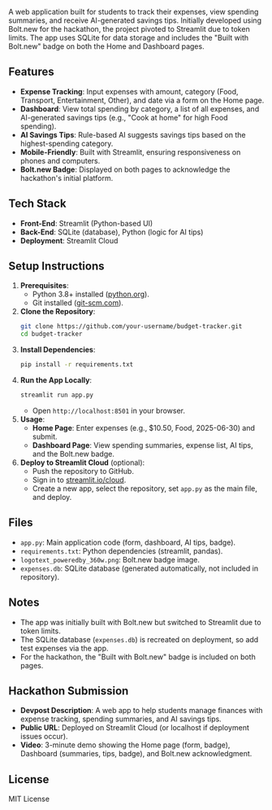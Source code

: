 A web application built for students to track their expenses, view spending summaries, and receive AI-generated savings tips. Initially developed using Bolt.new for the hackathon, the project pivoted to Streamlit due to token limits. The app uses SQLite for data storage and includes the "Built with Bolt.new" badge on both the Home and Dashboard pages.

## Features
- **Expense Tracking**: Input expenses with amount, category (Food, Transport, Entertainment, Other), and date via a form on the Home page.
- **Dashboard**: View total spending by category, a list of all expenses, and AI-generated savings tips (e.g., "Cook at home" for high Food spending).
- **AI Savings Tips**: Rule-based AI suggests savings tips based on the highest-spending category.
- **Mobile-Friendly**: Built with Streamlit, ensuring responsiveness on phones and computers.
- **Bolt.new Badge**: Displayed on both pages to acknowledge the hackathon's initial platform.

## Tech Stack
- **Front-End**: Streamlit (Python-based UI)
- **Back-End**: SQLite (database), Python (logic for AI tips)
- **Deployment**: Streamlit Cloud

## Setup Instructions
1. **Prerequisites**:
   - Python 3.8+ installed ([python.org](https://www.python.org/downloads/)).
   - Git installed ([git-scm.com](https://git-scm.com/)).
2. **Clone the Repository**:
   ```bash
   git clone https://github.com/your-username/budget-tracker.git
   cd budget-tracker
   ```
3. **Install Dependencies**:
   ```bash
   pip install -r requirements.txt
   ```
4. **Run the App Locally**:
   ```bash
   streamlit run app.py
   ```
   - Open `http://localhost:8501` in your browser.
5. **Usage**:
   - **Home Page**: Enter expenses (e.g., $10.50, Food, 2025-06-30) and submit.
   - **Dashboard Page**: View spending summaries, expense list, AI tips, and the Bolt.new badge.
6. **Deploy to Streamlit Cloud** (optional):
   - Push the repository to GitHub.
   - Sign in to [streamlit.io/cloud](https://streamlit.io/cloud).
   - Create a new app, select the repository, set `app.py` as the main file, and deploy.

## Files
- `app.py`: Main application code (form, dashboard, AI tips, badge).
- `requirements.txt`: Python dependencies (streamlit, pandas).
- `logotext_poweredby_360w.png`: Bolt.new badge image.
- `expenses.db`: SQLite database (generated automatically, not included in repository).

## Notes
- The app was initially built with Bolt.new but switched to Streamlit due to token limits.
- The SQLite database (`expenses.db`) is recreated on deployment, so add test expenses via the app.
- For the hackathon, the "Built with Bolt.new" badge is included on both pages.

## Hackathon Submission
- **Devpost Description**: A web app to help students manage finances with expense tracking, spending summaries, and AI savings tips.
- **Public URL**: Deployed on Streamlit Cloud (or localhost if deployment issues occur).
- **Video**: 3-minute demo showing the Home page (form, badge), Dashboard (summaries, tips, badge), and Bolt.new acknowledgment.

## License
MIT License